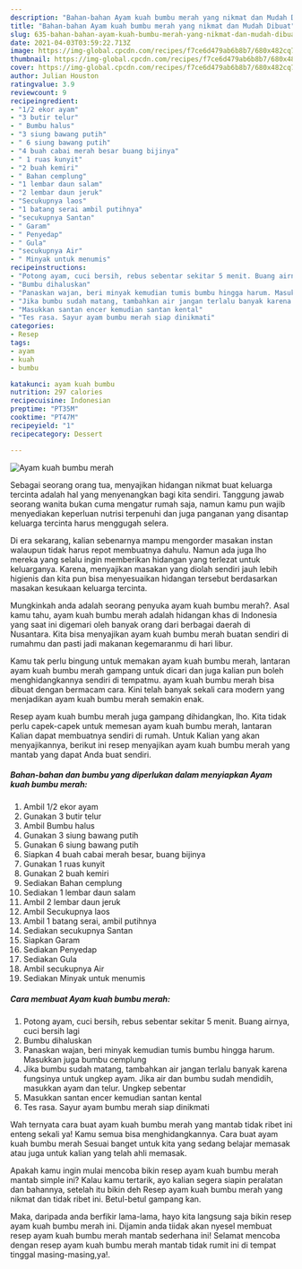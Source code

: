 ```yaml
---
description: "Bahan-bahan Ayam kuah bumbu merah yang nikmat dan Mudah Dibuat"
title: "Bahan-bahan Ayam kuah bumbu merah yang nikmat dan Mudah Dibuat"
slug: 635-bahan-bahan-ayam-kuah-bumbu-merah-yang-nikmat-dan-mudah-dibuat
date: 2021-04-03T03:59:22.713Z
image: https://img-global.cpcdn.com/recipes/f7ce6d479ab6b8b7/680x482cq70/ayam-kuah-bumbu-merah-foto-resep-utama.jpg
thumbnail: https://img-global.cpcdn.com/recipes/f7ce6d479ab6b8b7/680x482cq70/ayam-kuah-bumbu-merah-foto-resep-utama.jpg
cover: https://img-global.cpcdn.com/recipes/f7ce6d479ab6b8b7/680x482cq70/ayam-kuah-bumbu-merah-foto-resep-utama.jpg
author: Julian Houston
ratingvalue: 3.9
reviewcount: 9
recipeingredient:
- "1/2 ekor ayam"
- "3 butir telur"
- " Bumbu halus"
- "3 siung bawang putih"
- " 6 siung bawang putih"
- "4 buah cabai merah besar buang bijinya"
- " 1 ruas kunyit"
- "2 buah kemiri"
- " Bahan cemplung"
- "1 lembar daun salam"
- "2 lembar daun jeruk"
- "Secukupnya laos"
- "1 batang serai ambil putihnya"
- "secukupnya Santan"
- " Garam"
- " Penyedap"
- " Gula"
- "secukupnya Air"
- " Minyak untuk menumis"
recipeinstructions:
- "Potong ayam, cuci bersih, rebus sebentar sekitar 5 menit. Buang airnya, cuci bersih lagi"
- "Bumbu dihaluskan"
- "Panaskan wajan, beri minyak kemudian tumis bumbu hingga harum. Masukkan juga bumbu cemplung"
- "Jika bumbu sudah matang, tambahkan air jangan terlalu banyak karena fungsinya untuk ungkep ayam. Jika air dan bumbu sudah mendidih, masukkan ayam dan telur. Ungkep sebentar"
- "Masukkan santan encer kemudian santan kental"
- "Tes rasa. Sayur ayam bumbu merah siap dinikmati"
categories:
- Resep
tags:
- ayam
- kuah
- bumbu

katakunci: ayam kuah bumbu 
nutrition: 297 calories
recipecuisine: Indonesian
preptime: "PT35M"
cooktime: "PT47M"
recipeyield: "1"
recipecategory: Dessert

---
```



![Ayam kuah bumbu merah](https://img-global.cpcdn.com/recipes/f7ce6d479ab6b8b7/680x482cq70/ayam-kuah-bumbu-merah-foto-resep-utama.jpg)

Sebagai seorang orang tua, menyajikan hidangan nikmat buat keluarga tercinta adalah hal yang menyenangkan bagi kita sendiri. Tanggung jawab seorang  wanita bukan cuma mengatur rumah saja, namun kamu pun wajib menyediakan keperluan nutrisi terpenuhi dan juga panganan yang disantap keluarga tercinta harus menggugah selera.

Di era  sekarang, kalian sebenarnya mampu mengorder masakan instan walaupun tidak harus repot membuatnya dahulu. Namun ada juga lho mereka yang selalu ingin memberikan hidangan yang terlezat untuk keluarganya. Karena, menyajikan masakan yang diolah sendiri jauh lebih higienis dan kita pun bisa menyesuaikan hidangan tersebut berdasarkan masakan kesukaan keluarga tercinta. 



Mungkinkah anda adalah seorang penyuka ayam kuah bumbu merah?. Asal kamu tahu, ayam kuah bumbu merah adalah hidangan khas di Indonesia yang saat ini digemari oleh banyak orang dari berbagai daerah di Nusantara. Kita bisa menyajikan ayam kuah bumbu merah buatan sendiri di rumahmu dan pasti jadi makanan kegemaranmu di hari libur.

Kamu tak perlu bingung untuk memakan ayam kuah bumbu merah, lantaran ayam kuah bumbu merah gampang untuk dicari dan juga kalian pun boleh menghidangkannya sendiri di tempatmu. ayam kuah bumbu merah bisa dibuat dengan bermacam cara. Kini telah banyak sekali cara modern yang menjadikan ayam kuah bumbu merah semakin enak.

Resep ayam kuah bumbu merah juga gampang dihidangkan, lho. Kita tidak perlu capek-capek untuk memesan ayam kuah bumbu merah, lantaran Kalian dapat membuatnya sendiri di rumah. Untuk Kalian yang akan menyajikannya, berikut ini resep menyajikan ayam kuah bumbu merah yang mantab yang dapat Anda buat sendiri.

<!--inarticleads1-->

##### Bahan-bahan dan bumbu yang diperlukan dalam menyiapkan Ayam kuah bumbu merah:

1. Ambil 1/2 ekor ayam
1. Gunakan 3 butir telur
1. Ambil  Bumbu halus
1. Gunakan 3 siung bawang putih
1. Gunakan  6 siung bawang putih
1. Siapkan 4 buah cabai merah besar, buang bijinya
1. Gunakan  1 ruas kunyit
1. Gunakan 2 buah kemiri
1. Sediakan  Bahan cemplung
1. Sediakan 1 lembar daun salam
1. Ambil 2 lembar daun jeruk
1. Ambil Secukupnya laos
1. Ambil 1 batang serai, ambil putihnya
1. Sediakan secukupnya Santan
1. Siapkan  Garam
1. Sediakan  Penyedap
1. Sediakan  Gula
1. Ambil secukupnya Air
1. Sediakan  Minyak untuk menumis




<!--inarticleads2-->

##### Cara membuat Ayam kuah bumbu merah:

1. Potong ayam, cuci bersih, rebus sebentar sekitar 5 menit. Buang airnya, cuci bersih lagi
1. Bumbu dihaluskan
1. Panaskan wajan, beri minyak kemudian tumis bumbu hingga harum. Masukkan juga bumbu cemplung
1. Jika bumbu sudah matang, tambahkan air jangan terlalu banyak karena fungsinya untuk ungkep ayam. Jika air dan bumbu sudah mendidih, masukkan ayam dan telur. Ungkep sebentar
1. Masukkan santan encer kemudian santan kental
1. Tes rasa. Sayur ayam bumbu merah siap dinikmati




Wah ternyata cara buat ayam kuah bumbu merah yang mantab tidak ribet ini enteng sekali ya! Kamu semua bisa menghidangkannya. Cara buat ayam kuah bumbu merah Sesuai banget untuk kita yang sedang belajar memasak atau juga untuk kalian yang telah ahli memasak.

Apakah kamu ingin mulai mencoba bikin resep ayam kuah bumbu merah mantab simple ini? Kalau kamu tertarik, ayo kalian segera siapin peralatan dan bahannya, setelah itu bikin deh Resep ayam kuah bumbu merah yang nikmat dan tidak ribet ini. Betul-betul gampang kan. 

Maka, daripada anda berfikir lama-lama, hayo kita langsung saja bikin resep ayam kuah bumbu merah ini. Dijamin anda tiidak akan nyesel membuat resep ayam kuah bumbu merah mantab sederhana ini! Selamat mencoba dengan resep ayam kuah bumbu merah mantab tidak rumit ini di tempat tinggal masing-masing,ya!.

